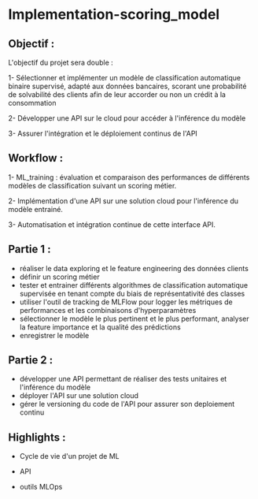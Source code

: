 # Implementation-scoring_model


## Objectif :

L'objectif du projet sera double :

1- Sélectionner et implémenter un modèle de classification automatique binaire supervisé, adapté aux données bancaires, scorant une probabilité de solvabilité des clients afin de leur accorder ou non un crédit à la consommation 

2- Développer une API sur le cloud pour accéder à l'inférence du modèle 

3- Assurer l'intégration et le déploiement continus de l'API


## Workflow :

1- ML_training : évaluation et comparaison des performances de différents modèles de classification suivant un scoring métier.

2- Implémentation d'une API sur une solution cloud pour l'inférence du modèle entrainé.

3- Automatisation et intégration continue de cette interface API.


## Partie 1 :

- réaliser le data exploring et le feature engineering des données clients
- définir un scoring métier
- tester et entrainer différents algorithmes de classification automatique supervisée en tenant compte du biais de représentativité des classes
- utiliser l'outil de tracking de MLFlow pour logger les métriques de performances et les combinaisons d'hyperparamètres 
- sélectionner le modèle le plus pertinent et le plus performant, analyser la feature importance et la qualité des prédictions 
- enregistrer le modèle 


## Partie 2 :

- développer une API permettant de réaliser des tests unitaires et l'inférence du modèle
- déployer l'API sur une solution cloud 
- gérer le versioning du code de l'API pour assurer son deploiement continu



## Highlights :


- Cycle de vie d'un projet de ML 

- API

- outils MLOps
